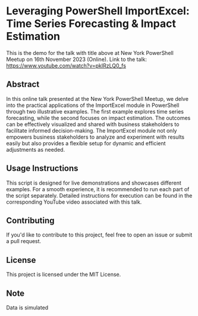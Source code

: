 # Leveraging PowerShell ImportExcel: Time Series Forecasting & Impact Estimation

This is the demo for the talk with title above at New York PowerShell Meetup on 16th November 2023 (Online).
Link to the talk: https://www.youtube.com/watch?v=pkIRzLQ0_fs

## Abstract
In this online talk presented at the New York PowerShell Meetup, we delve into the practical applications of the ImportExcel module in PowerShell through two illustrative examples. The first example explores time series forecasting, while the second focuses on impact estimation. The outcomes can be effectively visualized and shared with business stakeholders to facilitate informed decision-making. The ImportExcel module not only empowers business stakeholders to analyze and experiment with results easily but also provides a flexible setup for dynamic and efficient adjustments as needed.

## Usage Instructions
This script is designed for live demonstrations and showcases different examples. For a smooth experience, it is recommended to run each part of the script separately. Detailed instructions for execution can be found in the corresponding YouTube video associated with this talk.

## Contributing
If you'd like to contribute to this project, feel free to open an issue or submit a pull request.

## License
This project is licensed under the MIT License.

## Note
Data is simulated

